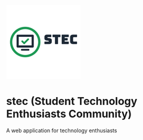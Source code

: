 ![stec Logo](images/stec.png)

# stec (Student Technology Enthusiasts Community)
A web application for technology enthusiasts
